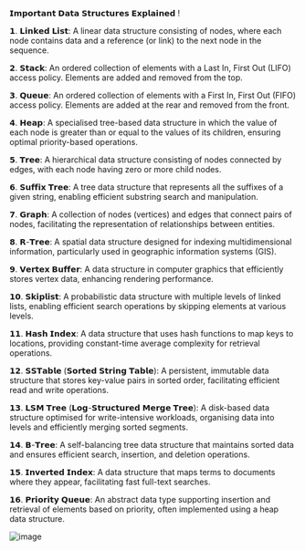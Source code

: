 𝗜𝗺𝗽𝗼𝗿𝘁𝗮𝗻𝘁 𝗗𝗮𝘁𝗮 𝗦𝘁𝗿𝘂𝗰𝘁𝘂𝗿𝗲𝘀 𝗘𝘅𝗽𝗹𝗮𝗶𝗻𝗲𝗱 !

𝟭. 𝗟𝗶𝗻𝗸𝗲𝗱 𝗟𝗶𝘀𝘁: A linear data structure consisting of nodes, where each node contains data and a reference (or link) to the next node in the sequence.

𝟮. 𝗦𝘁𝗮𝗰𝗸: An ordered collection of elements with a Last In, First Out (LIFO) access policy. Elements are added and removed from the top.

𝟯. 𝗤𝘂𝗲𝘂𝗲: An ordered collection of elements with a First In, First Out (FIFO) access policy. Elements are added at the rear and removed from the front.

𝟰. 𝗛𝗲𝗮𝗽: A specialised tree-based data structure in which the value of each node is greater than or equal to the values of its children, ensuring optimal priority-based operations.

𝟱. 𝗧𝗿𝗲𝗲: A hierarchical data structure consisting of nodes connected by edges, with each node having zero or more child nodes.

𝟲. 𝗦𝘂𝗳𝗳𝗶𝘅 𝗧𝗿𝗲𝗲: A tree data structure that represents all the suffixes of a given string, enabling efficient substring search and manipulation.

𝟳. 𝗚𝗿𝗮𝗽𝗵: A collection of nodes (vertices) and edges that connect pairs of nodes, facilitating the representation of relationships between entities.

𝟴. 𝗥-𝗧𝗿𝗲𝗲: A spatial data structure designed for indexing multidimensional information, particularly used in geographic information systems (GIS).

𝟵. 𝗩𝗲𝗿𝘁𝗲𝘅 𝗕𝘂𝗳𝗳𝗲𝗿: A data structure in computer graphics that efficiently stores vertex data, enhancing rendering performance.

𝟭𝟬. 𝗦𝗸𝗶𝗽𝗹𝗶𝘀𝘁: A probabilistic data structure with multiple levels of linked lists, enabling efficient search operations by skipping elements at various levels.

𝟭𝟭. 𝗛𝗮𝘀𝗵 𝗜𝗻𝗱𝗲𝘅: A data structure that uses hash functions to map keys to locations, providing constant-time average complexity for retrieval operations.

𝟭𝟮. 𝗦𝗦𝗧𝗮𝗯𝗹𝗲 (𝗦𝗼𝗿𝘁𝗲𝗱 𝗦𝘁𝗿𝗶𝗻𝗴 𝗧𝗮𝗯𝗹𝗲): A persistent, immutable data structure that stores key-value pairs in sorted order, facilitating efficient read and write operations.

𝟭𝟯. 𝗟𝗦𝗠 𝗧𝗿𝗲𝗲 (𝗟𝗼𝗴-𝗦𝘁𝗿𝘂𝗰𝘁𝘂𝗿𝗲𝗱 𝗠𝗲𝗿𝗴𝗲 𝗧𝗿𝗲𝗲): A disk-based data structure optimised for write-intensive workloads, organising data into levels and efficiently merging sorted segments.

𝟭𝟰. 𝗕-𝗧𝗿𝗲𝗲: A self-balancing tree data structure that maintains sorted data and ensures efficient search, insertion, and deletion operations.

𝟭𝟱. 𝗜𝗻𝘃𝗲𝗿𝘁𝗲𝗱 𝗜𝗻𝗱𝗲𝘅: A data structure that maps terms to documents where they appear, facilitating fast full-text searches.

𝟭𝟲. 𝗣𝗿𝗶𝗼𝗿𝗶𝘁𝘆 𝗤𝘂𝗲𝘂𝗲: An abstract data type supporting insertion and retrieval of elements based on priority, often implemented using a heap data structure.


![image](https://github.com/krrishec209/DSA_Java/assets/32902341/b1de563c-7d70-42ea-bced-81008bc2bcb8)

